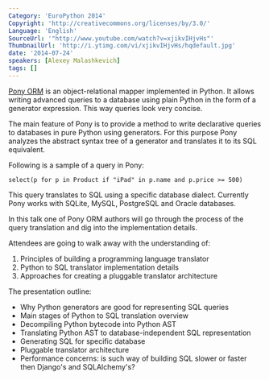 ```yaml
---
Category: 'EuroPython 2014'
Copyright: 'http://creativecommons.org/licenses/by/3.0/'
Language: 'English'
SourceUrl: '"http://www.youtube.com/watch?v=xjikvIHjvHs"'
ThumbnailUrl: 'http://i.ytimg.com/vi/xjikvIHjvHs/hqdefault.jpg'
date: '2014-07-24'
speakers: [Alexey Malashkevich]
tags: []
---
```

[Pony ORM](http://ponyorm.com) is an object-relational mapper implemented in Python. It allows writing advanced queries to a database using plain Python in the form of a generator expression. This way queries look very concise.

The main feature of Pony is to provide a method to write declarative queries to databases in pure Python using generators. For this purpose Pony analyzes the abstract syntax tree of a generator and translates it to its SQL equivalent.

Following is a sample of a query in Pony:

    select(p for p in Product if "iPad" in p.name and p.price >= 500)

This query translates to SQL using a specific database dialect. Currently Pony works with SQLite, MySQL, PostgreSQL and Oracle databases.

In this talk one of Pony ORM authors will go through the process of the query translation and dig into the implementation details.

Attendees are going to walk away with the understanding of: 

1. Principles of building a programming language translator
2. Python to SQL translator implementation details 
3. Approaches for creating a pluggable translator architecture 

The presentation outline:

- Why Python generators are good for representing SQL queries
- Main stages of Python to SQL translation overview
- Decompiling Python bytecode into Python AST
- Translating Python AST to database-independent SQL representation
- Generating SQL for specific database
- Pluggable translator architecture
- Performance concerns: is such way of building SQL slower or faster then Django's and SQLAlchemy's?